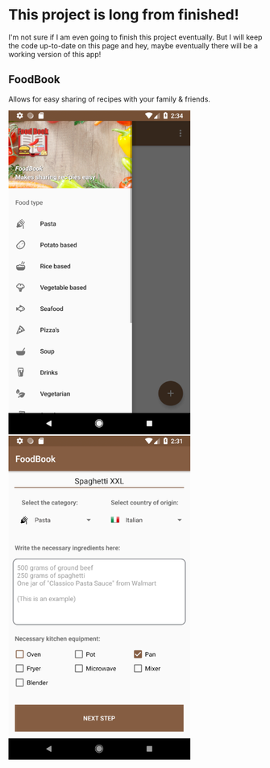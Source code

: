 # This project is long from finished!
I'm not sure if I am even going to finish this project eventually. But I will keep the code up-to-date on this page and hey, maybe eventually there will be a working version of this app!
## FoodBook
Allows for easy sharing of recipes with your family &amp; friends. 

![](https://github.com/Stefangansevles/FoodBook/blob/master/example1.png?raw=true)
![](https://github.com/Stefangansevles/FoodBook/blob/master/example2.png?raw=true)


